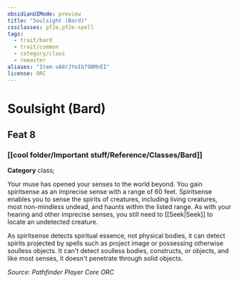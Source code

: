 ```yaml
---
obsidianUIMode: preview
title: "Soulsight (Bard)"
cssclasses: pf2e,pf2e-spell
tags:
  - trait/bard
  - trait/common
  - category/class
  - remaster
aliases: "Item.vA8rJYoIb79BMnEI"
license: ORC
---
```

# Soulsight (Bard)
## Feat 8
### [[cool folder/Important stuff/Reference/Classes/Bard]]

**Category** class; 




Your muse has opened your senses to the world beyond. You gain spiritsense as an imprecise sense with a range of 60 feet. Spiritsense enables you to sense the spirits of creatures, including living creatures, most non-mindless undead, and haunts within the listed range. As with your hearing and other imprecise senses, you still need to [[Seek|Seek]] to locate an undetected creature.

As spiritsense detects spiritual essence, not physical bodies, it can detect spirits projected by spells such as project image or possessing otherwise soulless objects. It can't detect soulless bodies, constructs, or objects, and like most senses, it doesn't penetrate through solid objects.

*Source: Pathfinder Player Core*
*ORC*
